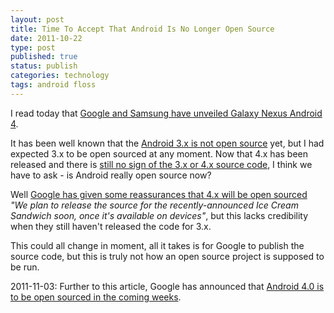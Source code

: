 ```yaml
--- 
layout: post 
title: Time To Accept That Android Is No Longer Open Source
date: 2011-10-22
type: post 
published: true 
status: publish
categories: technology
tags: android floss
---
```


I read today that [Google and Samsung have unveiled Galaxy Nexus Android 4](http://arstechnica.com/gadgets/news/2011/10/google-and-samsung-unveil-galaxy-nexus-android-4-at-event.ars "Google and Samsung unveil Galaxy Nexus Android 4").

It has been well known that the [Android 3.x is not open source](http://www.zdnet.com/blog/google/google-android-30-honeycomb-open-source-no-more/2845 "Google Android 3.0 Honeycomb: Open source no more")
yet, but I had expected 3.x to be open sourced at any moment. Now that
4.x has been released and there is [still no sign of the 3.x or 4.x source code](http://source.android.com/ "Android Source Code"), I think
we have to ask - is Android really open source now?

Well [Google has given some reassurances that 4.x will be open sourced](http://www.theinquirer.net/inquirer/news/2119266/google-commits-source-android-calendar-api)
*"We plan to release the source for the recently-announced Ice Cream
Sandwich soon, once it's available on devices"*, but this lacks
credibility when they still haven't released the code for 3.x.

This could all change in moment, all it takes is for Google to publish
the source code, but this is truly not how an open source project is
supposed to be run.

2011-11-03: Further to this article, Google has announced that 
[Android 4.0 is to be open sourced in the coming weeks](http://www.zdnet.com/blog/open-source/google-android-40-to-be-open-sourced-in-coming-weeks/9852 "Google Android 4.0 to be open sourced in coming weeks").

